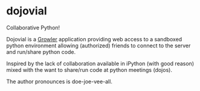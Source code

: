 dojovial
========

Collaborative Python!

Dojovial is a [Growler](https://github.com/pyGrowler/Growler) application 
providing web access to a sandboxed python environment allowing (authorized)
friends to connect to the server and run/share python code.

Inspired by the lack of collaboration available in iPython (with good reason)
mixed with the want to share/run code at python meetings (dojos).

The author pronounces is doe-joe-vee-all.

